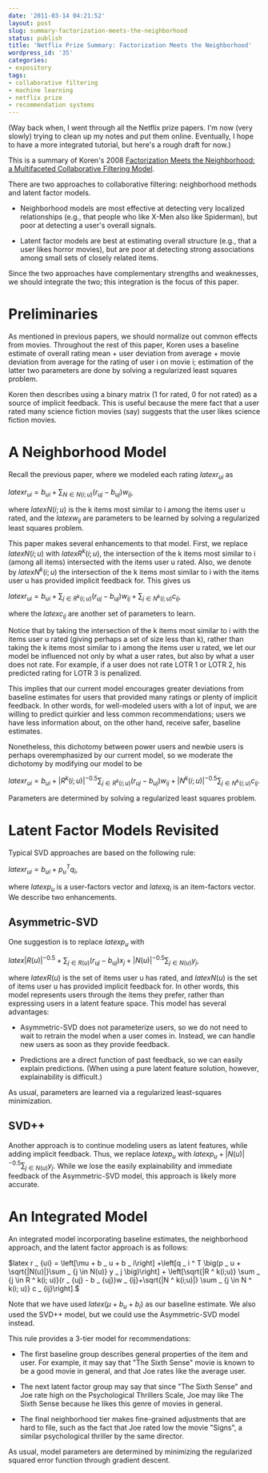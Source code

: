 ```yaml
---
date: '2011-03-14 04:21:52'
layout: post
slug: summary-factorization-meets-the-neighborhood
status: publish
title: 'Netflix Prize Summary: Factorization Meets the Neighborhood'
wordpress_id: '35'
categories:
- expository
tags:
- collaborative filtering
- machine learning
- netflix prize
- recommendation systems
---
```


(Way back when, I went through all the Netflix prize papers. I'm now (very slowly) trying to clean up my notes and put them online. Eventually, I hope to have a more integrated tutorial, but here's a rough draft for now.)





This is a summary of Koren's 2008 [Factorization Meets the Neighborhood: a Multifaceted Collaborative Filtering Model](public.research.att.com/~volinsky/netflix/kdd08koren.pdf).





There are two approaches to collaborative filtering: neighborhood methods and latent factor models.







  * Neighborhood models are most effective at detecting very localized relationships (e.g., that people who like X-Men also like Spiderman), but poor at detecting a user's overall signals.


  * Latent factor models are best at estimating overall structure (e.g., that a user likes horror movies), but are poor at detecting strong associations among small sets of closely related items.






Since the two approaches have complementary strengths and weaknesses, we should integrate the two; this integration is the focus of this paper.





# Preliminaries





As mentioned in previous papers, we should normalize out common effects from movies. Throughout the rest of this paper, Koren uses a baseline estimate of overall rating mean + user deviation from average + movie deviation from average for the rating of user i on movie i; estimation of the latter two parameters are done by solving a regularized least squares problem.





Koren then describes using a binary matrix (1 for rated, 0 for not rated) as a source of implicit feedback. This is useful because the mere fact that a user rated many science fiction movies (say) suggests that the user likes science fiction movies.





# A Neighborhood Model





Recall the previous paper, where we modeled each rating $latex r _ {ui}$ as





$latex r _ {ui} = b _ {ui}+ \sum _ {N \in N(i; u)} (r _ {uj} - b _ {uj}) w _ {ij},$





where $latex N(i; u)$ is the k items most similar to i among the items user u rated, and the $latex w _ {ij}$ are parameters to be learned by solving a regularized least squares problem.





This paper makes several enhancements to that model. First, we replace $latex N(i; u)$ with $latex R ^ k(i; u)$, the intersection of the k items most similar to i (among all items) intersected with the items user u rated. Also, we denote by $latex N ^ k(i; u)$ the intersection of the k items most similar to i with the items user u has provided implicit feedback for. This gives us





$latex r _ {ui} = b _ {ui} + \sum _ {j \in R ^ k(i; u)} (r _ {uj} - b _ {uj}) w _ {ij} + \sum _ {j \in N ^ k(i; u)} c _ {ij},$





where the $latex c _ {ij}$ are another set of parameters to learn.





Notice that by taking the intersection of the k items most similar to i with the items user u rated (giving perhaps a set of size less than k), rather than taking the k items most similar to i among the items user u rated, we let our model be influenced not only by what a user rates, but also by what a user does not rate. For example, if a user does not rate LOTR 1 or LOTR 2, his predicted rating for LOTR 3 is penalized.





This implies that our current model encourages greater deviations from baseline estimates for users that provided many ratings or plenty of implicit feedback. In other words, for well-modeled users with a lot of input, we are willing to predict quirkier and less common recommendations; users we have less information about, on the other hand, receive safer, baseline estimates.





Nonetheless, this dichotomy between power users and newbie users is perhaps overemphasized by our current model, so we moderate the dichotomy by modifying our model to be





$latex r _ {ui} = b _ {ui} + |R ^ k(i; u)| ^ {-0.5} \sum _ {j \in R ^ k(i; u)} (r _ {uj} - b _ {uj}) w _ {ij} + |N ^ k(i; u)| ^ {-0.5} \sum _ {j \in N ^ k(i; u)} c _ {ij}.$





Parameters are determined by solving a regularized least squares problem.





# Latent Factor Models Revisited





Typical SVD approaches are based on the following rule:





$latex r _ {ui} = b _ {ui} + p _ u ^ T q _ i,$





where $latex p _ u$ is a user-factors vector and $latex q _ i$ is an item-factors vector. We describe two enhancements.





## Asymmetric-SVD





One suggestion is to replace $latex p _ u$ with





$latex |R(u)| ^ {-0.5} + \sum _ {j \in R(u)} (r _ {uj} - b _ {uj}) x _ j + |N(u)| ^ {-0.5} \sum _ {j \in N(u)} y _ j,$





where $latex R(u)$ is the set of items user u has rated, and $latex N(u)$ is the set of items user u has provided implicit feedback for. In other words, this model represents users through the items they prefer, rather than expressing users in a latent feature space. This model has several advantages:







  * Asymmetric-SVD does not parameterize users, so we do not need to wait to retrain the model when a user comes in. Instead, we can handle new users as soon as they provide feedback.


  * Predictions are a direct function of past feedback, so we can easily explain predictions. (When using a pure latent feature solution, however, explainability is difficult.)






As usual, parameters are learned via a regularized least-squares minimization.





## SVD++





Another approach is to continue modeling users as latent features, while adding implicit feedback. Thus, we replace $latex p _ u$ with $latex p _ u + |N(u)| ^ {-0.5} \sum _ {j \in N(u)} y _ j$. While we lose the easily explainability and immediate feedback of the Asymmetric-SVD model, this approach is likely more accurate.





# An Integrated Model





An integrated model incorporating baseline estimates, the neighborhood approach, and the latent factor approach is as follows:





$latex r _ {ui} = \left[\mu + b _ u + b _ i\right] +\left[q _ i ^ T \big(p _ u + \sqrt{|N(u)|}\sum _ {j \in N(u)} y _ j \big)\right] + \left[\sqrt{|R ^ k(i;u)} \sum _ {j \in R ^ k(i; u)}(r _ {uj} - b _ {uj})w _ {ij}+\sqrt{|N ^ k(i;u)|} \sum _ {j \in N ^ k(i; u)} c _ {ij}\right].$





Note that we have used $latex (\mu + b _ u + b _ i)$ as our baseline estimate. We also used the SVD++ model, but we could use the Asymmetric-SVD model instead.





This rule provides a 3-tier model for recommendations:







  * The first baseline group describes general properties of the item and user. For example, it may say that "The Sixth Sense" movie is known to be a good movie in general, and that Joe rates like the average user.


  * The next latent factor group may say that since "The Sixth Sense" and Joe rate high on the Psychological Thrillers Scale, Joe may like The Sixth Sense because he likes this genre of movies in general.


  * The final neighborhood tier makes fine-grained adjustments that are hard to file, such as the fact that Joe rated low the movie "Signs", a similar psychological thriller by the same director.






As usual, model parameters are determined by minimizing the regularized squared error function through gradient descent.
